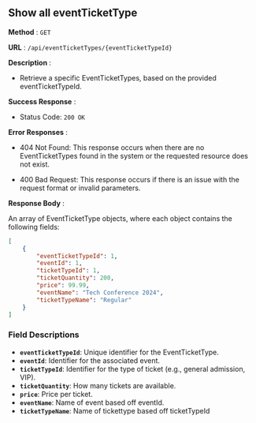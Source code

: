 ## Show all eventTicketType

**Method** : `GET`

**URL** : `/api/eventTicketTypes/{eventTicketTypeId}`

**Description** : 

- Retrieve a specific EventTicketTypes, based on the provided eventTicketTypeId.

**Success Response** :

- Status Code: `200 OK`

**Error Responses** :

- 404 Not Found: This response occurs when there are no EventTicketTypes found in the system or the requested resource does not exist.

- 400 Bad Request: This response occurs if there is an issue with the request format or invalid parameters.

**Response Body** : 

An array of EventTicketType objects, where each object contains the following fields:

```json
[
    {
        "eventTicketTypeId": 1,
        "eventId": 1,
        "ticketTypeId": 1,
        "ticketQuantity": 200,
        "price": 99.99,
        "eventName": "Tech Conference 2024",
        "ticketTypeName": "Regular"
    }
]
```
### Field Descriptions
- **`eventTicketTypeId`**: Unique identifier for the EventTicketType.
- **`eventId`**: Identifier for the associated event.
- **`ticketTypeId`**: Identifier for the type of ticket (e.g., general admission, VIP).
- **`ticketQuantity`**: How many tickets are available.
- **`price`**: Price per ticket.
- **`eventName`**: Name of event based off eventId.
- **`ticketTypeName`**: Name of tickettype based off ticketTypeId
